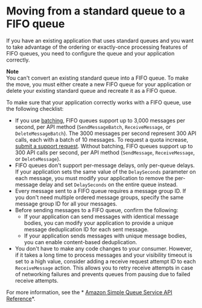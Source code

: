 # Moving from a standard queue to a FIFO queue<a name="FIFO-queues-moving"></a>

If you have an existing application that uses standard queues and you want to take advantage of the ordering or exactly\-once processing features of FIFO queues, you need to configure the queue and your application correctly\.

**Note**  
You can't convert an existing standard queue into a FIFO queue\. To make the move, you must either create a new FIFO queue for your application or delete your existing standard queue and recreate it as a FIFO queue\.

To make sure that your application correctly works with a FIFO queue, use the following checklist:
+ If you use [batching](sqs-batch-api-actions.md), FIFO queues support up to 3,000 messages per second, per API method \(`SendMessageBatch`, `ReceiveMessage`, or `DeleteMessageBatch`\)\. The 3000 messages per second represent 300 API calls, each with a batch of 10 messages\. To request a quota increase, [submit a support request](https://console.aws.amazon.com/support/home#/case/create?issueType=service-limit-increase&limitType=service-code-sqs)\. Without batching, FIFO queues support up to 300 API calls per second, per API method \(`SendMessage`, `ReceiveMessage`, or `DeleteMessage`\)\. 
+ FIFO queues don't support per\-message delays, only per\-queue delays\. If your application sets the same value of the `DelaySeconds` parameter on each message, you must modify your application to remove the per\-message delay and set `DelaySeconds` on the entire queue instead\.
+ Every message sent to a FIFO queue requires a message group ID\. If you don't need multiple ordered message groups, specify the same message group ID for all your messages\.
+ Before sending messages to a FIFO queue, confirm the following:
  + If your application can send messages with identical message bodies, you can modify your application to provide a unique message deduplication ID for each sent message\.
  + If your application sends messages with unique message bodies, you can enable content\-based deduplication\.
+ You don't have to make any code changes to your consumer\. However, if it takes a long time to process messages and your visibility timeout is set to a high value, consider adding a receive request attempt ID to each `ReceiveMessage` action\. This allows you to retry receive attempts in case of networking failures and prevents queues from pausing due to failed receive attempts\.

For more information, see the * [Amazon Simple Queue Service API Reference](https://docs.aws.amazon.com/AWSSimpleQueueService/latest/APIReference/)*\.